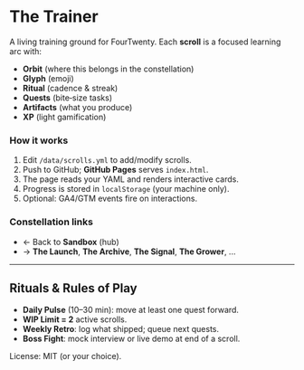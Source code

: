 # The Trainer

A living training ground for FourTwenty. Each **scroll** is a focused learning arc with:
- **Orbit** (where this belongs in the constellation)
- **Glyph** (emoji)
- **Ritual** (cadence & streak)
- **Quests** (bite‑size tasks)
- **Artifacts** (what you produce)
- **XP** (light gamification)

### How it works
1. Edit `/data/scrolls.yml` to add/modify scrolls.
2. Push to GitHub; **GitHub Pages** serves `index.html`.
3. The page reads your YAML and renders interactive cards.
4. Progress is stored in `localStorage` (your machine only).
5. Optional: GA4/GTM events fire on interactions.

### Constellation links
- ← Back to **Sandbox** (hub)
- → **The Launch**, **The Archive**, **The Signal**, **The Grower**, ...

---

## Rituals & Rules of Play
- **Daily Pulse** (10–30 min): move at least one quest forward.
- **WIP Limit = 2** active scrolls.
- **Weekly Retro**: log what shipped; queue next quests.
- **Boss Fight**: mock interview or live demo at end of a scroll.

License: MIT (or your choice).
